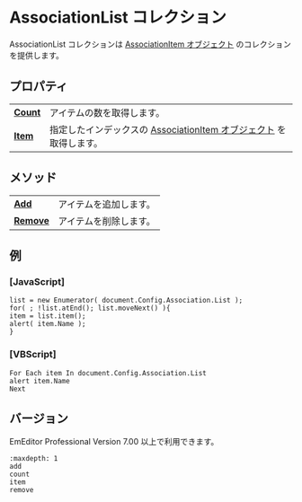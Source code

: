 # AssociationList コレクション

AssociationList コレクションは [AssociationItem オブジェクト](../association_item/index) のコレクションを提供します。

## プロパティ

|     |     |
| --- | --- |
| **[Count](count)** | アイテムの数を取得します。 |
| **[Item](item)** | 指定したインデックスの [AssociationItem オブジェクト](../association_item/index) を取得します。 |

## メソッド

|     |     |
| --- | --- |
| **[Add](add)** | アイテムを追加します。 |
| **[Remove](remove)** | アイテムを削除します。 |

## 例

### \[JavaScript\]

```
list = new Enumerator( document.Config.Association.List );
for( ; !list.atEnd(); list.moveNext() ){
item = list.item();
alert( item.Name );
}
```

### \[VBScript\]

```
For Each item In document.Config.Association.List
alert item.Name
Next
```

## バージョン

EmEditor Professional Version 7.00 以上で利用できます。


```{toctree}
:maxdepth: 1
add
count
item
remove
```
